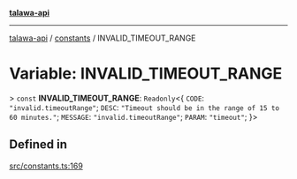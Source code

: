 [**talawa-api**](../../README.md)

***

[talawa-api](../../modules.md) / [constants](../README.md) / INVALID\_TIMEOUT\_RANGE

# Variable: INVALID\_TIMEOUT\_RANGE

\> `const` **INVALID\_TIMEOUT\_RANGE**: `Readonly`\<\{ `CODE`: `"invalid.timeoutRange"`; `DESC`: `"Timeout should be in the range of 15 to 60 minutes."`; `MESSAGE`: `"invalid.timeoutRange"`; `PARAM`: `"timeout"`; \}\>

## Defined in

[src/constants.ts:169](https://github.com/PalisadoesFoundation/talawa-api/blob/039b0f127fb8caa46d57186ab4b3bb27fe150903/src/constants.ts#L169)
